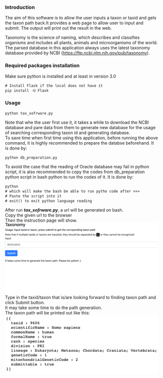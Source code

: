 ### Introduction
The aim of this software is to allow the user inputs a taxon or taxid and gets the taxon path back.It provides a web page to allow user to input and submit. The output will print out the result in the web.

Taxonomy is the science of naming, which describes and classifies organisms and includes all plants, animals and microorganisms of the world. The parsed database in this application always uses the latest taxonomy database provided by NCBI (https://ftp.ncbi.nlm.nih.gov/pub/taxonomy). 

### Required packages installation
Make sure python is installed and at least in version 3.0
```
# Install Flask if the local does not have it
pip install -U Flask
```

### Usage
```
python tax_sofrware.py
```

Note that whe the user first use it, it takes a while to download the NCBI database and pare data from them to generate new database for the usage of searching corresponding taxon id and generating database. <br>
To save time when first time using this application, before running the above command, it is highly recommended to prepare the databse beforehand. It is done by:
```
python db_preparation.py
```

To avoid the case that the reading of Oracle database may fail in python script, it is also recommended to copy the codes from db_preparation python script in bash python to run the codes of it. It is done by:
```
python
# which will make the bash be able to run pytho code after >>>
# Paste the script into it
# exit() to exit python language reading 
```

After run ___tax_sofrware.py___, a url will be generated on bash.<br>
Copy the given url to the browser<br>
Then the instruction page will show.<br>
![Screenshot_of_main_page](mainPage.png)
<br>
Type in the taxid/taxon that is/are looking forward to finding taxon path and click Submit button.<br>
It may take some time to do the path generation.<br>
The taxon path will be printed out like this:
![Screenshot_of_result](path.png)

